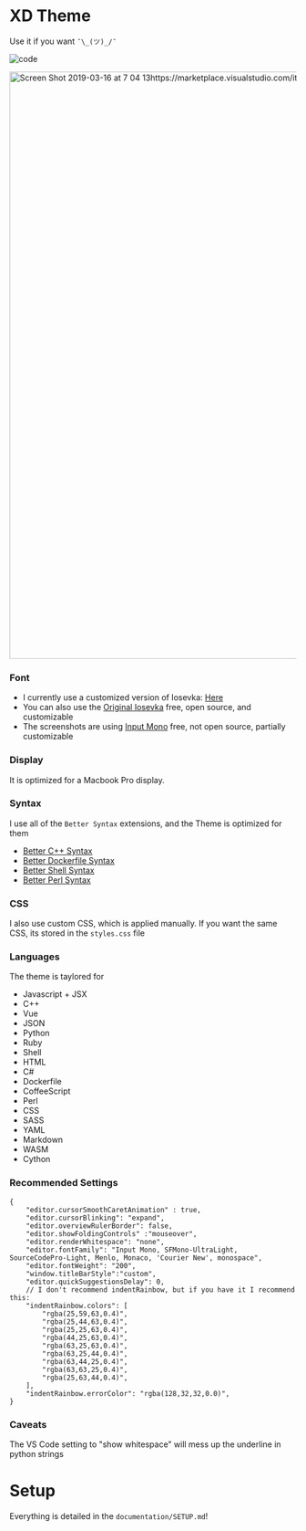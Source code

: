 # XD Theme

Use it if you want `¯\_(ツ)_/¯`

![code](https://user-images.githubusercontent.com/17692058/59829511-3da63b00-9303-11e9-8cb5-f99c29abb81f.png)

<img width="1029" alt="Screen Shot 2019-03-16 at 7 04 13https://marketplace.visualstudio.com/items?itemName=jeff-hykin.better-perl-syntax PM" src="https://user-images.githubusercontent.com/17692058/54483273-83dc9180-481e-11e9-99e5-9c8a81a724d3.png">


### Font
- I currently use a customized version of Iosevka: [Here](https://github.com/jeff-hykin/xd-font) 
- You can also use the [Original Iosevka](https://github.com/be5invis/Iosevka) free, open source, and customizable
- The screenshots are using [Input Mono](https://input.fontbureau.com/download/) free, not open source, partially customizable

### Display
It is optimized for a Macbook Pro display.

### Syntax
I use all of the `Better Syntax` extensions, and the Theme is optimized for them
- [Better C++ Syntax](https://marketplace.visualstudio.com/items?itemName=jeff-hykin.better-cpp-syntax)
- [Better Dockerfile Syntax](https://marketplace.visualstudio.com/items?itemName=jeff-hykin.better-dockerfile-syntax)
- [Better Shell Syntax](https://marketplace.visualstudio.com/items?itemName=jeff-hykin.better-shellscript-syntax)
- [Better Perl Syntax](https://marketplace.visualstudio.com/items?itemName=jeff-hykin.better-perl-syntax)

### CSS
I also use custom CSS, which is applied manually. If you want the same CSS, its stored in the `styles.css` file

### Languages
The theme is taylored for
- Javascript + JSX
- C++
- Vue
- JSON
- Python
- Ruby
- Shell
- HTML
- C#
- Dockerfile
- CoffeeScript
- Perl
- CSS
- SASS
- YAML
- Markdown
- WASM
- Cython

### Recommended Settings
```jsonc
{
    "editor.cursorSmoothCaretAnimation" : true,
    "editor.cursorBlinking": "expand",
    "editor.overviewRulerBorder": false,
    "editor.showFoldingControls" :"mouseover",
    "editor.renderWhitespace": "none",
    "editor.fontFamily": "Input Mono, SFMono-UltraLight, SourceCodePro-Light, Menlo, Monaco, 'Courier New', monospace",
    "editor.fontWeight": "200",
    "window.titleBarStyle":"custom",
    "editor.quickSuggestionsDelay": 0,
    // I don't recommend indentRainbow, but if you have it I recommend this:
    "indentRainbow.colors": [
        "rgba(25,59,63,0.4)",
        "rgba(25,44,63,0.4)",
        "rgba(25,25,63,0.4)",
        "rgba(44,25,63,0.4)",
        "rgba(63,25,63,0.4)",
        "rgba(63,25,44,0.4)",
        "rgba(63,44,25,0.4)",
        "rgba(63,63,25,0.4)",
        "rgba(25,63,44,0.4)",
    ],
    "indentRainbow.errorColor": "rgba(128,32,32,0.0)",
}
```

### Caveats
The VS Code setting to "show whitespace" will mess up the underline in python strings

# Setup
Everything is detailed in the `documentation/SETUP.md`!
